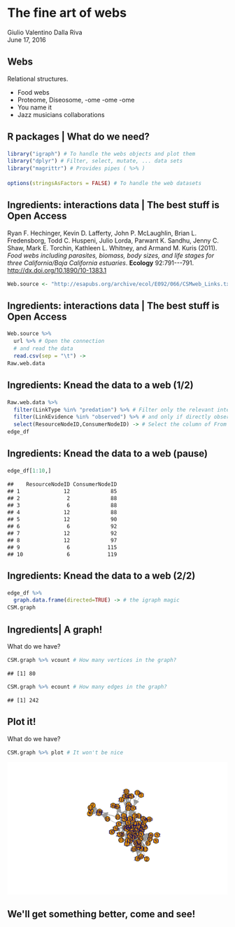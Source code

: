 # The fine art of webs
Giulio Valentino Dalla Riva  
June 17, 2016  



## Webs

Relational structures.

- Food webs
- Proteome, Diseosome, -ome -ome -ome
- You name it
- Jazz musicians collaborations

## R packages | What do we need?


```r
library("igraph") # To handle the webs objects and plot them
library("dplyr") # Filter, select, mutate, ... data sets
library("magrittr") # Provides pipes ( %>% )

options(stringsAsFactors = FALSE) # To handle the web datasets
```

## Ingredients: interactions data | The best stuff is Open Access

Ryan F. Hechinger, Kevin D. Lafferty, John P. McLaughlin, Brian L. Fredensborg, Todd C. Huspeni, Julio Lorda, Parwant K. Sandhu, Jenny C. Shaw, Mark E. Torchin, Kathleen L. Whitney, and Armand M. Kuris (2011). *Food webs including parasites, biomass, body sizes, and life stages for three California/Baja California estuaries*. **Ecology** 92:791---791. <http://dx.doi.org/10.1890/10-1383.1>


```r
Web.source <- "http://esapubs.org/archive/ecol/E092/066/CSMweb_Links.txt"
```

## Ingredients: interactions data | The best stuff is Open Access


```r
Web.source %>%
  url %>% # Open the connection
  # and read the data
  read.csv(sep = "\t") ->
Raw.web.data
```


## Ingredients: Knead the data to a web (1/2)


```r
Raw.web.data %>%
  filter(LinkType %in% "predation") %>% # Filter only the relevant interactions
  filter(LinkEvidence %in% "observed") %>% # and only if directly observed
  select(ResourceNodeID,ConsumerNodeID) -> # Select the column of From and To
edge_df
```

## Ingredients: Knead the data to a web (pause)


```r
edge_df[1:10,]
```

```
##    ResourceNodeID ConsumerNodeID
## 1              12             85
## 2               2             88
## 3               6             88
## 4              12             88
## 5              12             90
## 6               6             92
## 7              12             92
## 8              12             97
## 9               6            115
## 10              6            119
```

## Ingredients: Knead the data to a web (2/2)


```r
edge_df %>%
  graph.data.frame(directed=TRUE) -> # the igraph magic
CSM.graph
```

## Ingredients| A graph!

What do we have?


```r
CSM.graph %>% vcount # How many vertices in the graph?
```

```
## [1] 80
```

```r
CSM.graph %>% ecount # How many edges in the graph?
```

```
## [1] 242
```

## Plot it!

What do we have?


```r
CSM.graph %>% plot # It won't be nice
```

![](Slides_intro_network_files/figure-html/unnamed-chunk-8-1.png)<!-- -->

## We'll get something better, come and see!
